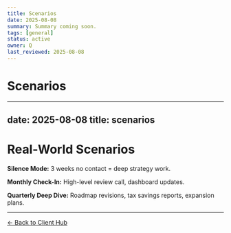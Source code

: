 ```yaml
---
title: Scenarios
date: 2025-08-08
summary: Summary coming soon.
tags: [general]
status: active
owner: Q
last_reviewed: 2025-08-08
---
```

# Scenarios

---
date: 2025-08-08
title: scenarios
---
# Real-World Scenarios

**Silence Mode:**
3 weeks no contact = deep strategy work.

**Monthly Check-In:**
High-level review call, dashboard updates.

**Quarterly Deep Dive:**
Roadmap revisions, tax savings reports, expansion plans.

---
[← Back to Client Hub](https://www.builtbyrays.com/Client-Vault/portal)
